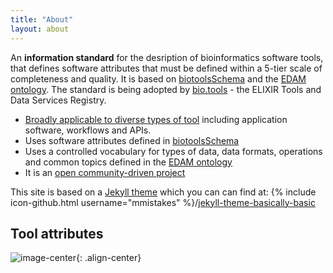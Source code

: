 ```yaml
---
title: "About"
layout: about
---
```


An **information standard** for the desription of bioinformatics software tools, that defines software attributes that must be defined within a 5-tier scale of completeness and quality.  It is based on [biotoolsSchema](https://github.com/bio-tools/biotoolsschema) and the [EDAM ontology](https://github.com/edamontology/edamontology). The standard is being adopted by [bio.tools](https://bio.tools) - the ELIXIR Tools and Data Services Registry.

- [Broadly applicable to diverse types of tool](#tooltypes) including application software, workflows and APIs. 
- Uses software attributes defined in [biotoolsSchema](https://github.com/bio-tools/biotoolsschema)
- Uses a controlled vocabulary for types of data, data formats, operations and common topics defined in the [EDAM ontology](https://github.com/edamontology/edamontology)
- It is an [open community-driven project](#community)

This site is based on a [Jekyll theme](https://jekyllrb.com/docs/themes/) which you can can find at: {% include icon-github.html username="mmistakes" %}/[jekyll-theme-basically-basic](https://github.com/mmistakes/jekyll-theme-basically-basic)

## Tool attributes
![image-center](https://bio-tools.github.io/Tool-Information-Standard/assets/images/technology-stack.png){: .align-center}